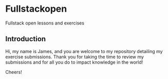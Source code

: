# Fullstackopen
Fullstack open lessons and exercises

## Introduction
Hi, my name is James, and you are welcome to my repository detailing my exercise submissions. 
Thank you for taking the time to review my submissions and for all you do to impact knowledge in the world!

Cheers!
